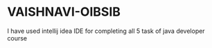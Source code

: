 # VAISHNAVI-OIBSIB
I have used intellij idea IDE  for completing all 5 task  of java developer course
